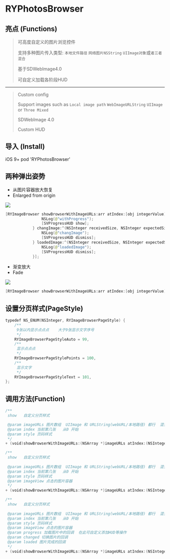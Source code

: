 # RYPhotosBrowser

## 亮点 (Functions)
>可高度自定义的图片浏览控件
>
>支持多种图片传入类型:  `本地文件路径` `网络图片NSString`  `UIImage对象`或`者三者混合`
>
>基于SDWebImage4.0
>
>可自定义加载各阶段HUD

***

>Custom config
>
>Support images such as `Local image path` `WebImageURLString` `UIImage` or `Three Mixed`
>
>SDWebImage 4.0
>
>Custom HUD

## 导入 (Install)
iOS 9+
pod 'RYPhotosBrowser'

## 两种弹出姿势

* 从图片容器放大恢复
* Enlarged from origin

![](http://ohfpqyfi7.bkt.clouddn.com/14968906918877.gif)

``` swift
[RYImageBrowser showBrowserWithImageURLs:arr atIndex:[obj integerValue] withPageStyle:RYImageBrowserPageStyleAuto fromImageView:weakSelf.vCover withProgress:^(NSInteger receivedSize, NSInteger expectedSize, NSURL *targetURL) {
                NSLog(@"withProgress");
                [SVProgressHUD show];
            } changImage:^(NSInteger receivedSize, NSInteger expectedSize, NSURL *targetURL) {
                NSLog(@"changImage");
                [SVProgressHUD dismiss];
            } loadedImage:^(NSInteger receivedSize, NSInteger expectedSize, NSURL *targetURL) {
                NSLog(@"loadedImage");
                [SVProgressHUD dismiss];
            }];
```

* 渐变放大
* Fade

![](http://ohfpqyfi7.bkt.clouddn.com/14968935108832.gif)

``` swift
[RYImageBrowser showBrowserWithImageURLs:arr atIndex:[obj integerValue] withPageStyle:RYImageBrowserPageStyleAuto];
```

## 设置分页样式(PageStyle)
``` swift
typedef NS_ENUM(NSInteger, RYImageBrowserPageStyle) {
    /**
     9张以内显示点点点    大于9张显示文字序号
     */
    RYImageBrowserPageStyleAuto = 99,
    /**
     显示点点点
     */
    RYImageBrowserPageStylePoints = 100,
    /**
     显示文字
     */
    RYImageBrowserPageStyleText = 101,
};
```

## 调用方法(Function)
``` swift
/**
 show   自定义分页样式

 @param imageURLs 图片数组  UIImage 和 URLString(webURL/本地路径) 都行  混合也行   @[UIImage ,UIImage UIImage , ...]  或  @[NSString, NSString ,NSString , ...]  或 @[UIImage ,NSString ,UIImage , ...]
 @param index 当前第几张   从0 开始
 @param style 页码样式
 */
+ (void)showBrowserWithImageURLs:(NSArray *)imageURLs atIndex:(NSInteger)index withPageStyle:(RYImageBrowserPageStyle)style;

/**
 show   自定义分页样式
 
 @param imageURLs 图片数组  UIImage 和 URLString(webURL/本地路径) 都行  混合也行   @[UIImage ,UIImage UIImage , ...]  或  @[NSString, NSString ,NSString , ...]  或 @[UIImage ,NSString ,UIImage , ...]
 @param index 当前第几张   从0 开始
 @param style 页码样式
 @param imageView 点击的图片容器
 */
+ (void)showBrowserWithImageURLs:(NSArray *)imageURLs atIndex:(NSInteger)index withPageStyle:(RYImageBrowserPageStyle)style fromImageView:(UIView *)imageView;

/**
 show   自定义分页样式
 
 @param imageURLs 图片数组  UIImage 和 URLString(webURL/本地路径) 都行  混合也行   @[UIImage ,UIImage UIImage , ...]  或  @[NSString, NSString ,NSString , ...]  或 @[UIImage ,NSString ,UIImage , ...]
 @param index 当前第几张   从0 开始
 @param style 页码样式
 @param imageView 点击的图片容器
 @param progress 加载图片中的回调  在此可自定义添加HUD等操作
 @param changed 切换图片的回调
 @param loaded 图片完成的回调
 */
+ (void)showBrowserWithImageURLs:(NSArray *)imageURLs atIndex:(NSInteger)index withPageStyle:(RYImageBrowserPageStyle)style fromImageView:(UIView *)imageView withProgress:(RYWebImageDownloaderProgressBlock)progress changImage:(RYWebImageDownloaderProgressBlock)changed loadedImage:(RYWebImageDownloaderProgressBlock)loaded;
```


